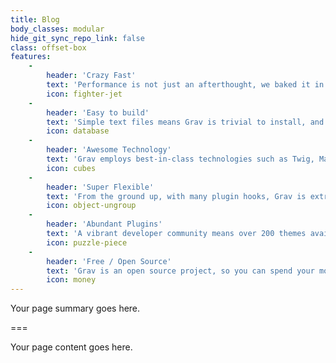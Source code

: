 ```yaml
---
title: Blog
body_classes: modular
hide_git_sync_repo_link: false
class: offset-box
features:
    -
        header: 'Crazy Fast'
        text: 'Performance is not just an afterthought, we baked it in from the start!'
        icon: fighter-jet
    -
        header: 'Easy to build'
        text: 'Simple text files means Grav is trivial to install, and easy to maintain'
        icon: database
    -
        header: 'Awesome Technology'
        text: 'Grav employs best-in-class technologies such as Twig, Markdown &amp; Yaml'
        icon: cubes
    -
        header: 'Super Flexible'
        text: 'From the ground up, with many plugin hooks, Grav is extremely extensible'
        icon: object-ungroup
    -
        header: 'Abundant Plugins'
        text: 'A vibrant developer community means over 200 themes available to download'
        icon: puzzle-piece
    -
        header: 'Free / Open Source'
        text: 'Grav is an open source project, so you can spend your money on other stuff'
        icon: money
---
```


Your page summary goes here.

===

Your page content goes here.